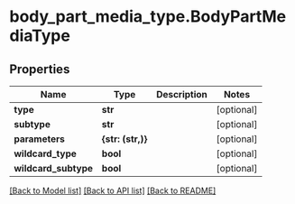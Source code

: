 # body_part_media_type.BodyPartMediaType

## Properties
Name | Type | Description | Notes
------------ | ------------- | ------------- | -------------
**type** | **str** |  | [optional] 
**subtype** | **str** |  | [optional] 
**parameters** | **{str: (str,)}** |  | [optional] 
**wildcard_type** | **bool** |  | [optional] 
**wildcard_subtype** | **bool** |  | [optional] 

[[Back to Model list]](../README.md#documentation-for-models) [[Back to API list]](../README.md#documentation-for-api-endpoints) [[Back to README]](../README.md)


